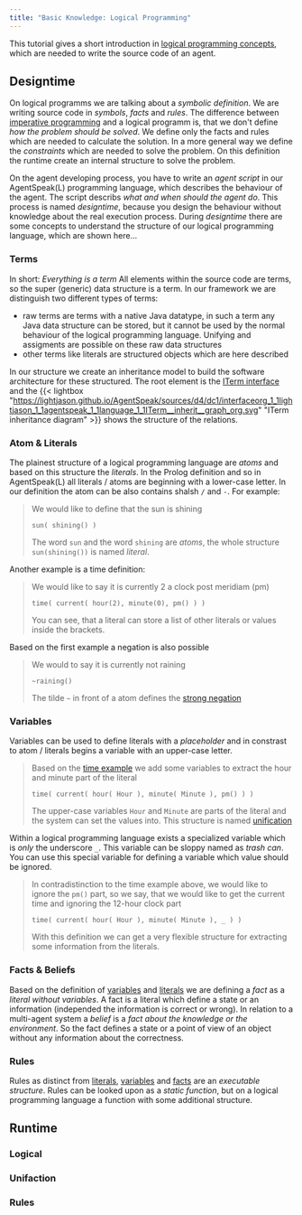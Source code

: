 ```yaml
---
title: "Basic Knowledge: Logical Programming"
---
```

This tutorial gives a short introduction in [logical programming concepts](https://en.wikipedia.org/wiki/Logic_programming), which are needed to write the source code of an agent.

## <a name="designtime">Designtime</a>

On logical programms we are talking about a _symbolic definition_. We are writing source code in _symbols_, _facts_ and _rules_. The difference between [imperative programming](https://en.wikipedia.org/wiki/Imperative_programming) and a logical programm is, that we don't define _how the problem should be solved_. We define only the facts and rules which are needed to calculate the solution. In a more general way we define the _constraints_ which are needed to solve the problem. On this definition the runtime create an internal structure to solve the problem.

On the agent developing process, you have to write an _agent script_ in our AgentSpeak(L) programming language, which describes the behaviour of the agent. The script describs _what and when should the agent do_. This process is named _designtime_, because you design the behaviour without knowledge about the real execution process. During _designtime_ there are some concepts to understand the structure of our logical programming language, which are shown here...


### <a name="terms">Terms</a>

In short: _Everything is a term_
All elements within the source code are terms, so the super (generic) data structure is a term. In our framework we are distinguish two different types of terms:

* raw terms are terms with a native Java datatype, in such a term any Java data structure can be stored, but it cannot be used by the normal behaviour of the logical programming language. Unifying and assigments are possible on these raw data structures
* other terms like literals are structured objects which are here described

In our structure we create an inheritance model to build the software architecture for these structured. The root element is the [ITerm interface](https://lightjason.github.io/AgentSpeak/sources/d9/d34/interfaceorg_1_1lightjason_1_1agentspeak_1_1language_1_1ITerm.html) and the {{< lightbox "https://lightjason.github.io/AgentSpeak/sources/d4/dc1/interfaceorg_1_1lightjason_1_1agentspeak_1_1language_1_1ITerm__inherit__graph_org.svg" "ITerm inheritance diagram" >}} shows the structure of the relations.

### <a name="atomliterals">Atom & Literals</a>

The plainest structure of a logical programming language are _atoms_ and based on this structure the _literals_. In the Prolog definition and so in AgentSpeak(L) all literals / atoms are beginning with a lower-case letter. In our definition the atom can be also contains shalsh ```/``` and ```-```. For example:

> We would like to define that the sun is shining
> <pre><code class="lightjason">sun( shining() )</pre></code>
> The word ```sun``` and the word ```shining``` are _atoms_, the whole structure ```sun(shining())``` is named _literal_.

<a name="time"></a>Another example is a time definition:

> We would like to say it is currently 2 a clock post meridiam (pm)
> <pre><code class="lightjason">time( current( hour(2), minute(0), pm() ) )</pre></code>
> You can see, that a literal can store a list of other literals or values inside the brackets.

Based on the first example a negation is also possible

> We would to say it is currently not raining
> <pre><code class="lightjason">~raining()</pre></code>
> The tilde ```~``` in front of a atom defines the [strong negation](https://en.wikipedia.org/wiki/Stable_model_semantics#Strong_negation)

### <a name="variables">Variables</a>

Variables can be used to define literals with a _placeholder_ and in constrast to atom / literals begins a variable with an upper-case letter. 

> Based on the [time example](#time) we add some variables to extract the hour and minute part of the literal
> <pre><code class="lightjason">time( current( hour( Hour ), minute( Minute ), pm() ) )</code></pre>
> The upper-case variables ```Hour``` and ```Minute``` are parts of the literal and the system can set the values into. This structure is named [unification](#unification)

Within a logical programming language exists a specialized variable which is _only_ the underscore ```_```. This variable can be sloppy named as _trash can_. You can use this special variable for defining a variable which value should be ignored.

> In contradistinction to the time example above, we would like to ignore the ```pm()``` part, so we say, that we would like to get the current time and ignoring the 12-hour clock part
> <pre><code class="lightjason">time( current( hour( Hour ), minute( Minute ), _ ) )</code></pre>
> With this definition we can get a very flexible structure for extracting some information from the literals.

### <a name="factsbeliefs">Facts & Beliefs</a>

Based on the definition of [variables](#variables) and [literals](#atomliterals) we are defining a _fact_ as a _literal without variables_. A fact is a literal which define a state or an information (independed the information is correct or wrong). In relation to a multi-agent system a _belief_ is a _fact about the knowledge or the environment_. So the fact defines a state or a point of view of an object without any information about the correctness.

### <a name="rulesdesigntime">Rules</a>

Rules as distinct from [literals](#atomliterals), [variables](#variables) and [facts](#factbeliefs) are an _executable structure_. Rules can be looked upon as a _static function_, but on a logical programming language a function with some additional structure.



## <a name="runtime">Runtime</a>

### <a name="logical">Logical</a>

### <a name="unification">Unifaction</a>

### <a name="rulesruntime">Rules</a>


